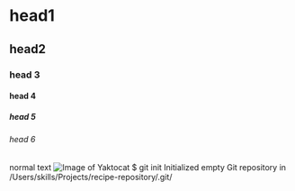 # head1
## head2
### head 3
#### head 4
##### head 5
###### head 6
normal text
![Image of Yaktocat](https://octodex.github.com/images/yaktocat.png)
$ git init
Initialized empty Git repository in /Users/skills/Projects/recipe-repository/.git/
